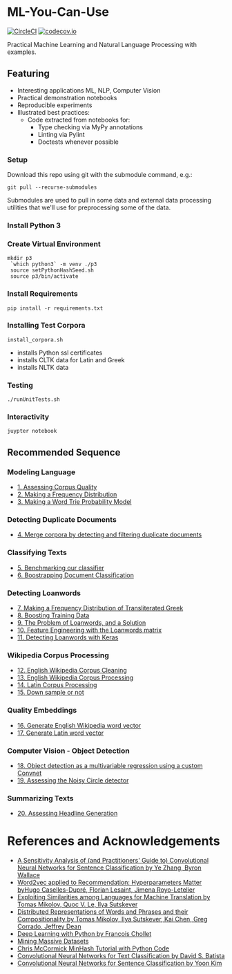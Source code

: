 # ML-You-Can-Use
[![CircleCI](https://circleci.com/gh/todd-cook/ML-You-Can-Use.svg?style=svg)](https://circleci.com/gh/todd-cook/ML-You-Can-Use)  [![codecov.io](http://codecov.io/github/todd-cook/ML-You-Can-Use/coverage.svg?branch=master)](http://codecov.io/github/todd-cook/ML-You-Can-Use?branch=master)

Practical Machine Learning and Natural Language Processing with examples.

## Featuring
* Interesting applications ML, NLP, Computer Vision
* Practical demonstration notebooks
* Reproducible experiments
* Illustrated best practices:
    * Code extracted from notebooks for:
        * Type checking via MyPy annotations
        * Linting via Pylint
        * Doctests whenever possible

### Setup
Download this repo using git with the submodule command, e.g.:

``git pull --recurse-submodules``

Submodules are used to pull in some data and external data processing utilities that we'll use for preprocessing some of the data.

### Install Python 3
### Create Virtual Environment
``` 
mkdir p3
 `which python3` -m venv ./p3
 source setPythonHashSeed.sh
 source p3/bin/activate
```
### Install Requirements

``pip install -r requirements.txt``

### Installing Test Corpora

``install_corpora.sh``

* installs Python ssl certificates
* installs CLTK data for Latin and Greek
* installs NLTK data

### Testing
``./runUnitTests.sh``

### Interactivity
``juypter notebook`` 

## Recommended Sequence

### Modeling Language
* [1. Assessing Corpus Quality](probablistic_language_modeling/assessing_corpus_quality.ipynb)
* [2. Making a Frequency Distribution](probablistic_language_modeling/make_frequency_distribution.ipynb)
* [3. Making a Word Trie Probability Model](probablistic_language_modeling/make_trie_language_model.ipynb)
### Detecting Duplicate Documents
* [4. Merge corpora by detecting and filtering duplicate documents](document_deduplication/find_duplicate_docs.ipynb)
### Classifying Texts
* [5. Benchmarking our classifier](text_classification/imdb_benchmark.ipynb)
* [6. Boostrapping Document Classification](text_classification/bootstrapping_document_classification.ipynb)
### Detecting Loanwords
* [7. Making a Frequency Distribution of Transliterated Greek](detecting_loanwords/make_frequency_distribution_greek_transliterated.ipynb)
* [8. Boosting Training Data](detecting_loanwords/boosting_training_data.ipynb)
* [9. The Problem of Loanwords, and a Solution](detecting_loanwords/loanwords_problems_solutions.ipynb)
* [10. Feature Engineering with the Loanwords matrix](detecting_loanwords/loanwords_feature_engineering.ipynb)
* [11. Detecting Loanwords with Keras](detecting_loanwords/detecting_loanwords_keras..ipynb)
### Wikipedia Corpus Processing
* [12. English Wikipedia Corpus Cleaning](wikipedia_corpus_processing/clean_english_wiki_corpus.ipynb)
* [13. English Wikipedia Corpus Processing](wikipedia_corpus_processing/create_corpus_from_english_wiki.ipynb)
* [14. Latin Corpus Processing](wikipedia_corpus_processing/create_corpus_from_latin_wiki.ipynb)
* [15. Down sample or not](wikipedia_corpus_processing/down_sample_or_not.ipynb)
### Quality Embeddings 
* [16. Generate English Wikipedia word vector](quality_embeddings/generate_latin_word_vector.ipynb) 
* [17. Generate Latin word vector](quality_embeddings/generate_latin_word_vector.ipynb) 
### Computer Vision - Object Detection
* [18. Object detection as a multivariable regression using a custom Convnet](computer_vision_object_detection/train_noisy_circle_detector.ipynb)
* [19. Assessing the Noisy Circle detector](computer_vision_object_detection/assess_noisy_circle_detector.ipynb)
### Summarizing Texts
* [20. Assessing Headline Generation](summarization/neural_headline_generation_metrics.ipynb)

# References and Acknowledgements    
* [A Sensitivity Analysis of (and Practitioners' Guide to) Convolutional Neural Networks for Sentence Classification by Ye Zhang, Byron Wallace](https://arxiv.org/abs/1510.03820)
* [Word2vec applied to Recommendation: Hyperparameters Matter byHugo Caselles-Dupré, Florian Lesaint, Jimena Royo-Letelier](https://arxiv.org/pdf/1804.04212)
* [Exploiting Similarities among Languages for Machine Translation by Tomas Mikolov, Quoc V. Le, Ilya Sutskever](https://arxiv.org/abs/1309.4168)
* [Distributed Representations of Words and Phrases and their Compositionality by Tomas Mikolov, Ilya Sutskever, Kai Chen, Greg Corrado, Jeffrey Dean ](https://arxiv.org/abs/1310.4546)
* [Deep Learning with Python by Francois Chollet](https://github.com/fchollet/deep-learning-with-python-notebooks)
* [Mining Massive Datasets](http://www.mmds.org)
* [Chris McCormick MinHash Tutorial with Python Code](http://mccormickml.com/2015/06/12/minhash-tutorial-with-python-code)
* [Convolutional Neural Networks for Text Classification by David S. Batista](http://www.davidsbatista.net/blog/2018/03/31/SentenceClassificationConvNets/)
* [Convolutional Neural Networks for Sentence Classification by Yoon Kim](https://arxiv.org/abs/1408.5882)

